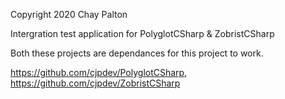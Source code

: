 Copyright 2020 Chay Palton

Intergration test application for PolyglotCSharp & ZobristCSharp

Both these projects are dependances for this project to work.

https://github.com/cjpdev/PolyglotCSharp,
https://github.com/cjpdev/ZobristCSharp
